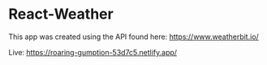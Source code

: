 # React-Weather

This app was created using the API found here:  https://www.weatherbit.io/

Live: https://roaring-gumption-53d7c5.netlify.app/
